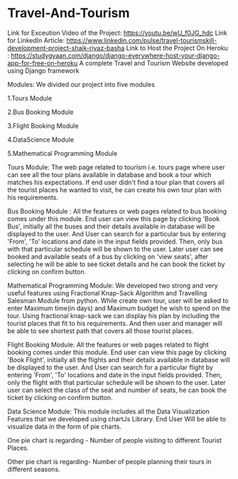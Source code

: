 # Travel-And-Tourism
Link for Exceution Video of the Project: https://youtu.be/wU_f0JG_hdc
Link for LinkedIn Article: https://www.linkedin.com/pulse/travel-tourismskill-development-project-shaik-riyaz-basha
Link to Host the Project On Heroku : https://studygyaan.com/django/django-everywhere-host-your-django-app-for-free-on-heroku
A complete Travel and Tourism Website developed using Django framework

Modules:
We divided our project into five modules

1.Tours Module

2.Bus Booking Module

3.Flight Booking Module

4.DataScience Module

5.Mathematical Programming Module



Tours Module:
The web page related to tourism i.e. tours page where user can see all the tour plans available in database and book a tour which matches his expectations. If end user didn't find a tour plan that covers all the tourist places he wanted to visit, he can create his own tour plan with his requirements.

Bus Booking Module :
All the features or web pages related to bus booking comes under this module. End user can view this page by clicking 'Book Bus', initially all the buses and their details available in database will be displayed to the user. And User can search for a particular bus by entering 'From', 'To' locations and date in the input fields provided. Then, only bus with that particular schedule will be shown to the user. Later user can see booked and available seats of a bus by clicking on 'view seats', after selecting he will be able to see ticket details and he can book the ticket by clicking on confirm button.

Mathematical Programming Module:
We developed two strong and very useful features using Fractional Knap-Sack Algorithm and Travelling Salesman Module from python. While create own tour, user will be asked to enter Maximum time(in days) and Maximum budget he wish to spend on the tour. Using fractional knap-sack we can display his plan by including the tourist places that fit to his requirements. And then user and manager will be able to see shortest path that covers all those tourist places.

Flight Booking Module:
All the features or web pages related to flight booking comes under this module. End user can view this page by clicking 'Book Flight', initially all the flights and their details available in database will be displayed to the user. And User can search for a particular flight by entering 'From', 'To' locations and date in the input fields provided. Then, only the flight with that particular schedule will be shown to the user. Later user can select the class of the seat and number of seats, he can book the ticket by clicking on confirm button.

Data Science Module:
This module includes all the Data Visualization Features that we developed using chartJs Library. End User Will be able to visualize data in the form of pie charts.

One pie chart is regarding - Number of people visiting to different Tourist Places.

Other pie chart is regarding- Number of people planning their tours in different seasons.
